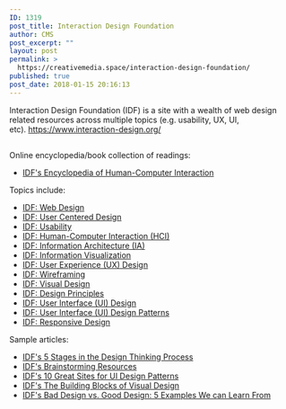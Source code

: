 ```yaml
---
ID: 1319
post_title: Interaction Design Foundation
author: CMS
post_excerpt: ""
layout: post
permalink: >
  https://creativemedia.space/interaction-design-foundation/
published: true
post_date: 2018-01-15 20:16:13
---
```

Interaction Design Foundation (IDF) is a site with a wealth of web design related resources across multiple topics (e.g. usability, UX, UI, etc). <a href="https://www.interaction-design.org/">https://www.interaction-design.org/</a>
<div style="clear: both;">
<h2></h2>
</div>
Online encyclopedia/book collection of readings:
<ul>
 	<li><a href="https://www.interaction-design.org/literature/book/the-encyclopedia-of-human-computer-interaction-2nd-ed">IDF's Encyclopedia of Human-Computer Interaction</a></li>
</ul>
Topics include:
<ul>
 	<li><a href="https://www.interaction-design.org/literature/topics/web-design">IDF: Web Design</a></li>
 	<li><a href="https://www.interaction-design.org/literature/topics/user-centered-design">IDF: User Centered Design</a></li>
 	<li><a href="https://www.interaction-design.org/literature/topics/usability">IDF: Usability</a></li>
 	<li><a href="https://www.interaction-design.org/courses/human-computer-interaction">IDF: Human-Computer Interaction (HCI)</a></li>
 	<li><a href="https://www.interaction-design.org/literature/topics/information-architecture">IDF: Information Architecture (IA)</a></li>
 	<li><a href="https://www.interaction-design.org/literature/topics/information-visualization">IDF: Information Visualization</a></li>
 	<li><a href="https://www.interaction-design.org/literature/topics/ux-design">IDF: User Experience (UX) Design</a></li>
 	<li><a href="https://www.interaction-design.org/literature/topics/wireframing">IDF: Wireframing</a></li>
 	<li><a href="https://www.interaction-design.org/literature/topics/visual-design">IDF: Visual Design</a></li>
 	<li><a href="https://www.interaction-design.org/literature/topics/design-principles">IDF: Design Principles</a></li>
 	<li><a href="https://www.interaction-design.org/literature/topics/ui-design">IDF: User Interface (UI) Design</a></li>
 	<li><a href="https://www.interaction-design.org/literature/topics/ui-design-patterns">IDF: User Interface (UI) Design Patterns</a></li>
 	<li><a href="https://www.interaction-design.org/literature/topics/responsive-design">IDF: Responsive Design</a></li>
</ul>
Sample articles:
<ul>
 	<li><a href="https://www.interaction-design.org/literature/article/5-stages-in-the-design-thinking-process">IDF's 5 Stages in the Design Thinking Process</a></li>
 	<li><a href="https://www.interaction-design.org/literature/topics/brainstorming">IDF's Brainstorming Resources</a></li>
 	<li><a href="https://www.interaction-design.org/literature/article/10-great-sites-for-ui-design-patterns">IDF's 10 Great Sites for UI Design Patterns</a></li>
 	<li><a href="https://www.interaction-design.org/literature/article/the-building-blocks-of-visual-design">IDF's The Building Blocks of Visual Design</a></li>
 	<li><a href="https://www.interaction-design.org/literature/article/bad-design-vs-good-design-5-examples-we-can-learn-frombad-design-vs-good-design-5-examples-we-can-learn-from-130706">IDF's Bad Design vs. Good Design: 5 Examples We can Learn From</a></li>
</ul>